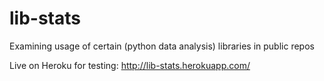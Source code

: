 lib-stats
=========

Examining usage of certain (python data analysis) libraries in public repos

Live on Heroku for testing: http://lib-stats.herokuapp.com/